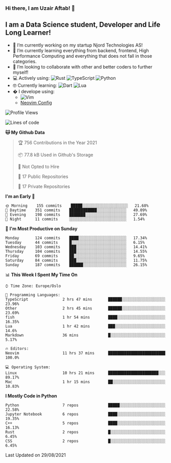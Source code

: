 ### Hi there, I am Uzair Aftab! 👋

## I am a Data Science student, Developer and Life Long Learner!
- 🔭 I’m currently working on my startup Njord Technologies AS!
- 🌱 I’m currently learning everything from backend, frontend, High Performance Computing and everything that does not fall in those categories.
- 👯 I’m looking to collaborate with other and better coders to further myself!
- 💻 Actively using: <img alt="Rust" src="https://img.shields.io/badge/rust-%23000000.svg?style=for-the-badge&logo=rust&logoColor=white"/> <img alt="TypeScript" src="https://img.shields.io/badge/typescript-%23007ACC.svg?style=for-the-badge&logo=typescript&logoColor=white"/> <img alt="Python" src="https://img.shields.io/badge/python-%2314354C.svg?style=for-the-badge&logo=python&logoColor=white"/>
- 🤓 Currently learning: <img alt="Dart" src="https://img.shields.io/badge/dart-%230175C2.svg?style=for-the-badge&logo=dart&logoColor=white"/> <img alt="Lua" src="https://img.shields.io/badge/lua-%232C2D72.svg?style=for-the-badge&logo=lua&logoColor=white"/> 
- � I develope using: 
  -  <img alt="Vim" src="https://img.shields.io/badge/VIM-%2311AB00.svg?style=for-the-badge&logo=vim&logoColor=white"/>
  -  [Neovim Config](https://github.com/ChristianChiarulli/LunarVim)
<!--START_SECTION:waka-->
![Profile Views](http://img.shields.io/badge/Profile%20Views-13-blue)

![Lines of code](https://img.shields.io/badge/From%20Hello%20World%20I%27ve%20Written-1.8%20million%20lines%20of%20code-blue)

**🐱 My Github Data** 

> 🏆 756 Contributions in the Year 2021
 > 
> 📦 77.8 kB Used in Github's Storage 
 > 
> 🚫 Not Opted to Hire
 > 
> 📜 17 Public Repositories 
 > 
> 🔑 17 Private Repositories  
 > 
**I'm an Early 🐤** 

```text
🌞 Morning    155 commits    █████░░░░░░░░░░░░░░░░░░░░   21.68% 
🌆 Daytime    351 commits    ████████████░░░░░░░░░░░░░   49.09% 
🌃 Evening    198 commits    ███████░░░░░░░░░░░░░░░░░░   27.69% 
🌙 Night      11 commits     ░░░░░░░░░░░░░░░░░░░░░░░░░   1.54%

```
📅 **I'm Most Productive on Sunday** 

```text
Monday       124 commits    ████░░░░░░░░░░░░░░░░░░░░░   17.34% 
Tuesday      44 commits     █░░░░░░░░░░░░░░░░░░░░░░░░   6.15% 
Wednesday    103 commits    ███░░░░░░░░░░░░░░░░░░░░░░   14.41% 
Thursday     104 commits    ███░░░░░░░░░░░░░░░░░░░░░░   14.55% 
Friday       69 commits     ██░░░░░░░░░░░░░░░░░░░░░░░   9.65% 
Saturday     84 commits     ███░░░░░░░░░░░░░░░░░░░░░░   11.75% 
Sunday       187 commits    ██████░░░░░░░░░░░░░░░░░░░   26.15%

```


📊 **This Week I Spent My Time On** 

```text
⌚︎ Time Zone: Europe/Oslo

💬 Programming Languages: 
TypeScript               2 hrs 47 mins       ██████░░░░░░░░░░░░░░░░░░░   23.96% 
Other                    2 hrs 45 mins       ██████░░░░░░░░░░░░░░░░░░░   23.69% 
fish                     1 hr 54 mins        ████░░░░░░░░░░░░░░░░░░░░░   16.35% 
Lua                      1 hr 42 mins        ███░░░░░░░░░░░░░░░░░░░░░░   14.6% 
Markdown                 36 mins             █░░░░░░░░░░░░░░░░░░░░░░░░   5.17%

🔥 Editors: 
Neovim                   11 hrs 37 mins      █████████████████████████   100.0%

💻 Operating System: 
Linux                    10 hrs 21 mins      ██████████████████████░░░   89.17% 
Mac                      1 hr 15 mins        ██░░░░░░░░░░░░░░░░░░░░░░░   10.83%

```

**I Mostly Code in Python** 

```text
Python                   7 repos             █████░░░░░░░░░░░░░░░░░░░░   22.58% 
Jupyter Notebook         6 repos             ████░░░░░░░░░░░░░░░░░░░░░   19.35% 
C++                      5 repos             ████░░░░░░░░░░░░░░░░░░░░░   16.13% 
Rust                     2 repos             █░░░░░░░░░░░░░░░░░░░░░░░░   6.45% 
CSS                      2 repos             █░░░░░░░░░░░░░░░░░░░░░░░░   6.45%

```



 Last Updated on 29/08/2021
<!--END_SECTION:waka-->
